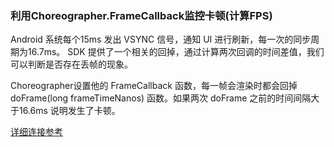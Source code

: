 ### 利用Choreographer.FrameCallback监控卡顿(计算FPS)

Android 系统每个15ms 发出 VSYNC 信号，通知 UI 进行刷新，每一次的同步周期为16.7ms。
SDK 提供了一个相关的回掉，通过计算两次回调的时间差值，我们可以判断是否存在丢帧的现象。

Choreographer设置他的 FrameCallback 函数，每一帧会渲染时都会回掉doFrame(long frameTimeNanos)
函数。如果两次 doFrame 之前的时间间隔大于16.6ms 说明发生了卡顿。

[详细连接参考](https://mp.weixin.qq.com/s/MthGj4AwFPL2JrZ0x1i4fw)